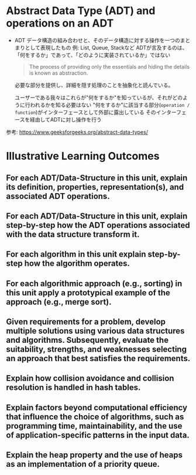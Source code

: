 # Abstract Data Type (ADT) and operations on an ADT

- ADT
    データ構造の組み合わせと、そのデータ構造に対する操作を一つのまとまりとして表現したもの
    例: List, Queue, Stackなど
    ADTが言及するのは、「何をするか」であって、「どのように実装されているか」ではない
    > The process of providing only the essentials and hiding the details is known as abstraction.

    必要な部分を提供し、詳細を隠す処理のことを抽象化と読んでいる。

    ユーザーである我々はこれらが"何をするか"を知っているが、それがどのように行われるかを知る必要はない
    "何をするか"に該当する部分(`operation / function`)がインターフェースとして外部に露出している
    そのインターフェースを経由してADTに対し操作を行う

参考: https://www.geeksforgeeks.org/abstract-data-types/

# Illustrative Learning Outcomes


## For each ADT/Data-Structure in this unit, explain its definition, properties, representation(s), and associated ADT operations.


## For each ADT/Data-Structure in this unit, explain step-by-step how the ADT operations associated with the data structure transform it.


## For each algorithm in this unit explain step-by-step how the algorithm operates.

## For each algorithmic approach (e.g., sorting) in this unit apply a prototypical example of the approach (e.g., merge sort).

## Given requirements for a problem, develop multiple solutions using various data structures and algorithms. Subsequently, evaluate the suitability, strengths, and weaknesses selecting an approach that best satisfies the requirements.

## Explain how collision avoidance and collision resolution is handled in hash tables.

## Explain factors beyond computational efficiency that influence the choice of algorithms, such as programming time, maintainability, and the use of application-specific patterns in the input data.

## Explain the heap property and the use of heaps as an implementation of a priority queue.
